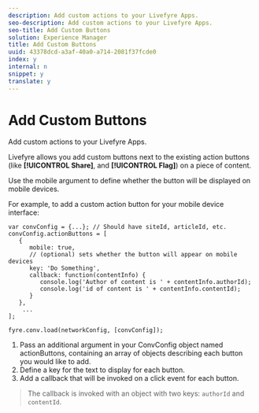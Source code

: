 ```yaml
---
description: Add custom actions to your Livefyre Apps.
seo-description: Add custom actions to your Livefyre Apps.
seo-title: Add Custom Buttons
solution: Experience Manager
title: Add Custom Buttons
uuid: 43378dcd-a3af-40a0-a714-2081f37fcde0
index: y
internal: n
snippet: y
translate: y
---
```


# Add Custom Buttons

Add custom actions to your Livefyre Apps.

Livefyre allows you add custom buttons next to the existing action buttons (like **[!UICONTROL Share]**, and **[!UICONTROL Flag]**) on a piece of content.

Use the mobile argument to define whether the button will be displayed on mobile devices.

For example, to add a custom action button for your mobile device interface:

```
var convConfig = {...}; // Should have siteId, articleId, etc. 
convConfig.actionButtons = [ 
   { 
      mobile: true,  
      // (optional) sets whether the button will appear on mobile devices 
      key: 'Do Something', 
      callback: function(contentInfo) { 
         console.log('Author of content is ' + contentInfo.authorId); 
         console.log('id of content is ' + contentInfo.contentId); 
      } 
   }, 
    ... 
]; 
  
fyre.conv.load(networkConfig, [convConfig]);
```

1. Pass an additional argument in your ConvConfig object named actionButtons, containing an array of objects describing each button you would like to add.
1. Define a key for the text to display for each button.
1. Add a callback that will be invoked on a click event for each button.
>The callback is invoked with an object with two keys: `authorId` and `contentId`. 
